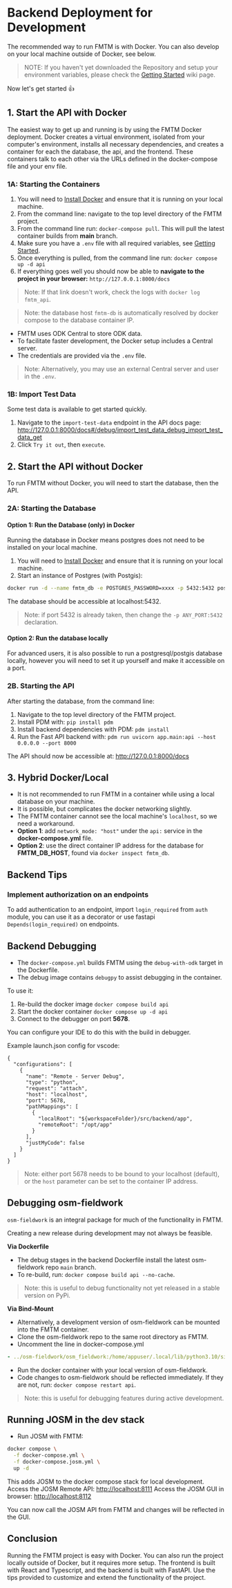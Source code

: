 # Backend Deployment for Development

The recommended way to run FMTM is with Docker. You can also develop on your local machine outside of Docker, see below.

> NOTE: If you haven't yet downloaded the Repository and setup your environment variables, please check the [Getting Started](https://github.com/hotosm/fmtm/blob/main/docs/DEV-1.-Getting-Started.md) wiki page.

Now let's get started :thumbsup:

## 1. Start the API with Docker

The easiest way to get up and running is by using the FMTM Docker deployment. Docker creates a virtual environment, isolated from your computer's environment, installs all necessary dependencies, and creates a container for each the database, the api, and the frontend. These containers talk to each other via the URLs defined in the docker-compose file and your env file.

### 1A: Starting the Containers

1. You will need to [Install Docker](https://docs.docker.com/engine/install/) and ensure that it is running on your local machine.
2. From the command line: navigate to the top level directory of the FMTM project.
3. From the command line run: `docker-compose pull`.
   This will pull the latest container builds from **main** branch.
4. Make sure you have a `.env` file with all required variables, see [Getting Started](https://github.com/hotosm/fmtm/blob/main/docs/DEV-1.-Getting-Started.md).
5. Once everything is pulled, from the command line run: `docker compose up -d api`
6. If everything goes well you should now be able to **navigate to the project in your browser:** `http://127.0.0.1:8000/docs`

> Note: If that link doesn't work, check the logs with `docker log fmtm_api`.

> Note: the database host `fmtm-db` is automatically resolved by docker compose to the database container IP.

- FMTM uses ODK Central to store ODK data.
- To facilitate faster development, the Docker setup includes a Central server.
- The credentials are provided via the `.env` file.

> Note: Alternatively, you may use an external Central server and user in the `.env`.

### 1B: Import Test Data

Some test data is available to get started quickly.

1. Navigate to the `import-test-data` endpoint in the API docs page:
   <http://127.0.0.1:8000/docs#/debug/import_test_data_debug_import_test_data_get>
2. Click `Try it out`, then `execute`.

## 2. Start the API without Docker

To run FMTM without Docker, you will need to start the database, then the API.

### 2A: Starting the Database

#### Option 1: Run the Database (only) in Docker

Running the database in Docker means postgres does not need to be installed on your local machine.

1. You will need to [Install Docker](https://docs.docker.com/engine/install/) and ensure that it is running on your local machine.
2. Start an instance of Postgres (with Postgis):

```bash
docker run -d --name fmtm_db -e POSTGRES_PASSWORD=xxxx -p 5432:5432 postgis/postgis:15-3.3
```

The database should be accessible at localhost:5432.

> Note: if port 5432 is already taken, then change the `-p ANY_PORT:5432` declaration.

#### Option 2: Run the database locally

For advanced users, it is also possible to run a postgresql/postgis database locally, however you will need to set it up yourself and make it accessible on a port.

### 2B. Starting the API

After starting the database, from the command line:

1. Navigate to the top level directory of the FMTM project.
2. Install PDM with: `pip install pdm`
3. Install backend dependencies with PDM: `pdm install`
4. Run the Fast API backend with: `pdm run uvicorn app.main:api --host 0.0.0.0 --port 8000`

The API should now be accessible at: <http://127.0.0.1:8000/docs>

## 3. Hybrid Docker/Local

- It is not recommended to run FMTM in a container while using a local database on your machine.
- It is possible, but complicates the docker networking slightly.
- The FMTM container cannot see the local machine's `localhost`, so we need a workaround.
- **Option 1**: add `network_mode: "host"` under the `api:` service in the **docker-compose.yml** file.
- **Option 2**: use the direct container IP address for the database for **FMTM_DB_HOST**, found via `docker inspect fmtm_db`.

## Backend Tips

### Implement authorization on an endpoints

To add authentication to an endpoint, import `login_required` from `auth` module, you can use it as a decorator or use fastapi `Depends(login_required)` on endpoints.

## Backend Debugging

- The `docker-compose.yml` builds FMTM using the `debug-with-odk` target in the Dockerfile.
- The debug image contains `debugpy` to assist debugging in the container.

To use it:

1. Re-build the docker image `docker compose build api`
2. Start the docker container `docker compose up -d api`
3. Connect to the debugger on port **5678**.

You can configure your IDE to do this with the build in debugger.

Example launch.json config for vscode:

```
{
  "configurations": [
    {
      "name": "Remote - Server Debug",
      "type": "python",
      "request": "attach",
      "host": "localhost",
      "port": 5678,
      "pathMappings": [
        {
          "localRoot": "${workspaceFolder}/src/backend/app",
          "remoteRoot": "/opt/app"
        }
      ],
      "justMyCode": false
    }
  ]
}
```

> Note: either port 5678 needs to be bound to your localhost (default), or the `host` parameter can be set to the container IP address.

## Debugging osm-fieldwork

`osm-fieldwork` is an integral package for much of the functionality in FMTM.

Creating a new release during development may not always be feasible.

**Via Dockerfile**

- The debug stages in the backend Dockerfile install the latest osm-fieldwork repo `main` branch.
- To re-build, run: `docker compose build api --no-cache`.

> Note: this is useful to debug functionality not yet released in a stable version on PyPi.

**Via Bind-Mount**

- Alternatively, a development version of osm-fieldwork can be mounted into the FMTM container.
- Clone the osm-fieldwork repo to the same root directory as FMTM.
- Uncomment the line in docker-compose.yml

```yaml
- ../osm-fieldwork/osm_fieldwork:/home/appuser/.local/lib/python3.10/site-packages/osm_fieldwork
```

- Run the docker container with your local version of osm-fieldwork.
- Code changes to osm-fieldwork should be reflected immediately. If they are not, run:
  `docker compose restart api`.

> Note: this is useful for debugging features during active development.

## Running JOSM in the dev stack

- Run JOSM with FMTM:

```bash
docker compose \
  -f docker-compose.yml \
  -f docker-compose.josm.yml \
  up -d
```

This adds JOSM to the docker compose stack for local development.
Access the JOSM Remote API: <http://localhost:8111>
Access the JOSM GUI in browser: <http://localhost:8112>

You can now call the JOSM API from FMTM and changes will be reflected in the GUI.

## Conclusion

Running the FMTM project is easy with Docker. You can also run the
project locally outside of Docker, but it requires more setup. The
frontend is built with React and Typescript, and the backend is built
with FastAPI. Use the tips provided to customize and extend the
functionality of the project.
